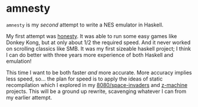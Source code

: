 # amnesty

`amnesty` is my _second_ attempt to write a NES emulator in Haskell.

My first attempt was [honesty](https://github.com/Nick-Chapman/honesty). It was able to run some easy games like Donkey Kong, but at only about 1/2 the required speed. And it never worked on scrolling classics like SMB. It was my first sizeable haskell project; I think I can do better with three years more experience of both Haskell and emulation!

This time I want to be both faster *and* more accurate. More accuracy implies less speed, so... the plan for speed is to apply the ideas of static recompilation which I explored in my [8080/space-invaders](https://github.com/Nick-Chapman/space-invaders) and [z-machine](https://github.com/Nick-Chapman/zagain) projects. This will be a ground up rewrite, scavenging whatever I can from my earlier attempt.
